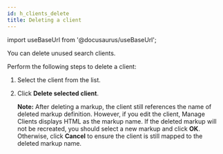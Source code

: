 ```yaml
---
id: h_clients_delete
title: Deleting a client
---
```

import useBaseUrl from '@docusaurus/useBaseUrl';



You can delete unused search clients.

Perform the following steps to delete a client:

1.  Select the client from the list.

2.  Click **Delete selected client**.

    **Note:** After deleting a markup, the client still references the name of deleted markup definition. However, if you edit the client, Manage Clients displays HTML as the markup name. If the deleted markup will not be recreated, you should select a new markup and click **OK**. Otherwise, click **Cancel** to ensure the client is still mapped to the deleted markup name.


